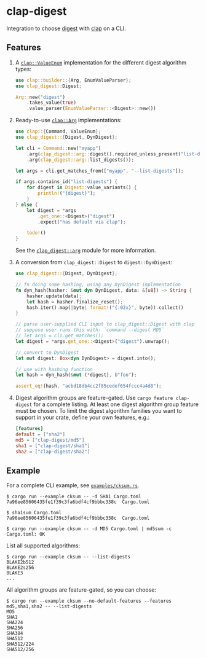 clap-digest
===========

Integration to choose [digest][] with [clap][] on a CLI.


Features
--------

1.  A [`clap::ValueEnum`][] implementation for the different digest algorithm
    types:

    ```rust
    use clap::builder::{Arg, EnumValueParser};
    use clap_digest::Digest;

    Arg::new("digest")
        .takes_value(true)
        .value_parser(EnumValueParser::<Digest>::new())
    ```

1.  Ready-to-use [`clap::Arg`][] implementations:

    ```rust
    use clap::{Command, ValueEnum};
    use clap_digest::{Digest, DynDigest};

    let cli = Command::new("myapp")
        .arg(clap_digest::arg::digest().required_unless_present("list-digests"))
        .arg(clap_digest::arg::list_digests());

    let args = cli.get_matches_from(["myapp", "--list-digests"]);

    if args.contains_id("list-digests") {
        for digest in Digest::value_variants() {
            println!("{digest}");
        }
    } else {
        let digest = *args
            .get_one::<Digest>("digest")
            .expect("has default via clap");

        todo!()
    }
    ```

    See the [`clap_digest::arg`][crate::arg] module for more information.

1.  A conversion from `clap_digest::Digest` to `digest::DynDigest`:

    ```rust
    use clap_digest::{Digest, DynDigest};

    // fn doing some hashing, using any DynDigest implementation
    fn dyn_hash(hasher: &mut dyn DynDigest, data: &[u8]) -> String {
        hasher.update(data);
        let hash = hasher.finalize_reset();
        hash.iter().map(|byte| format!("{:02x}", byte)).collect()
    }

    // parse user-supplied CLI input to clap_digest::Digest with clap
    // suppose user runs this with: `command --digest MD5`
    // let args = cli.get_matches();
    let digest = *args.get_one::<Digest>("digest").unwrap();

    // convert to DynDigest
    let mut digest: Box<dyn DynDigest> = digest.into();

    // use with hashing function
    let hash = dyn_hash(&mut (*digest), b"foo");

    assert_eq!(hash, "acbd18db4cc2f85cedef654fccc4a4d8");
    ```

1.  Digest algorithm groups are feature-gated. Use `cargo feature
    clap-digest` for a complete listing. At least one digest algorithm
    group feature must be chosen. To limit the digest algorithm families
    you want to support in your crate, define your own features, e.g.:

    ```toml
    [features]
    default = ["sha2"]
    md5 = ["clap-digest/md5"]
    sha1 = ["clap-digest/sha1"]
    sha2 = ["clap-digest/sha2"]
    ```


Example
-------

For a complete CLI example, see [`examples/cksum.rs`](examples/cksum.rs).

```console
$ cargo run --example cksum -- -d SHA1 Cargo.toml
7a96ee85606435fe1f39c3fa6bdf4cf9bbbc338c  Cargo.toml

$ sha1sum Cargo.toml
7a96ee85606435fe1f39c3fa6bdf4cf9bbbc338c  Cargo.toml

$ cargo run --example cksum -- -d MD5 Cargo.toml | md5sum -c
Cargo.toml: OK
```

List all supported algorithms:

```console
$ cargo run --example cksum -- --list-digests
BLAKE2b512
BLAKE2s256
BLAKE3
...
```

All algorithm groups are feature-gated, so you can choose:

```console
$ cargo run --example cksum --no-default-features --features md5,sha1,sha2 -- --list-digests
MD5
SHA1
SHA224
SHA256
SHA384
SHA512
SHA512/224
SHA512/256
```


[clap]: https://crates.io/crates/clap
[`clap::Arg`]: https://docs.rs/clap/latest/clap/struct.Arg.html
[`clap::ValueEnum`]: https://docs.rs/clap/latest/clap/trait.ValueEnum.html
[crate::arg]: https://docs.rs/clap_digest/latest/clap_digest/arg/index.html
[digest]: https://github.com/RustCrypto/hashes#supported-algorithms
